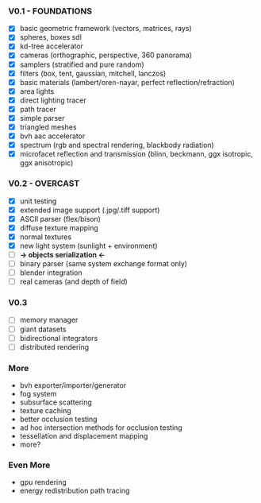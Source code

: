 ### V0.1 - FOUNDATIONS ###
- [x] basic geometric framework (vectors, matrices, rays)
- [x] spheres, boxes sdl
- [x] kd-tree accelerator
- [x] cameras (orthographic, perspective, 360 panorama)
- [x] samplers (stratified and pure random)
- [x] filters (box, tent, gaussian, mitchell, lanczos)
- [x] basic materials (lambert/oren-nayar, perfect reflection/refraction)
- [x] area lights
- [x] direct lighting tracer
- [x] path tracer
- [x] simple parser
- [x] triangled meshes
- [x] bvh aac accelerator
- [x] spectrum (rgb and spectral rendering, blackbody radiation)
- [x] microfacet reflection and transmission (blinn, beckmann, ggx isotropic, ggx anisotropic)

### V0.2  - OVERCAST ###
- [x] unit testing
- [x] extended image support (.jpg/.tiff support)
- [x] ASCII parser (flex/bison)
- [x] diffuse texture mapping
- [x] normal textures
- [x] new light system (sunlight + environment)
- [ ] **-> objects serialization <-**
- [ ] binary parser (same system exchange format only)
- [ ] blender integration
- [ ] real cameras (and depth of field)

### V0.3 ###
- [ ] memory manager
- [ ] giant datasets
- [ ] bidirectional integrators
- [ ] distributed rendering

### More ###
- bvh exporter/importer/generator
- fog system
- subsurface scattering
- texture caching
- better occlusion testing
- ad hoc intersection methods for occlusion testing
- tessellation and displacement mapping
- more?

### Even More ###
- gpu rendering
- energy redistribution path tracing
